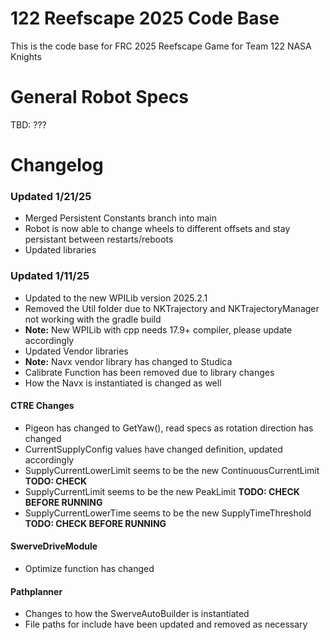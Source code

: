 # 122 Reefscape 2025 Code Base

This is the code base for FRC 2025 Reefscape Game for Team 122 NASA Knights

# General Robot Specs

TBD: ???


# Changelog

### Updated 1/21/25

- Merged Persistent Constants branch into main
- Robot is now able to change wheels to different offsets and stay persistant between restarts/reboots
- Updated libraries

### Updated 1/11/25

- Updated to the new WPILib version 2025.2.1
- Removed the Util folder due to NKTrajectory and NKTrajectoryManager not working with the gradle build
- **Note:** New WPILib with cpp needs 17.9+ compiler, please update accordingly
- Updated Vendor libraries
- **Note:** Navx vendor library has changed to Studica
- Calibrate Function has been removed due to library changes
- How the Navx is instantiated is changed as well
#### CTRE Changes
- Pigeon has changed to GetYaw(), read specs as rotation direction has changed
- CurrentSupplyConfig values have changed definition, updated accordingly
- SupplyCurrentLowerLimit seems to be the new ContinuousCurrentLimit **TODO: CHECK**
- SupplyCurrentLimit seems to be the new PeakLimit **TODO: CHECK BEFORE RUNNING**
- SupplyCurrentLowerTime seems to be the new SupplyTimeThreshold **TODO: CHECK BEFORE RUNNING**
#### SwerveDriveModule
- Optimize function has changed
#### Pathplanner
- Changes to how the SwerveAutoBuilder is instantiated
- File paths for include have been updated and removed as necessary
